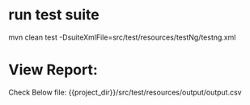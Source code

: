 # run test suite

 mvn clean test -DsuiteXmlFile=src/test/resources/testNg/testng.xml


# View Report:
  Check Below file: {{project_dir}}/src/test/resources/output/output.csv
